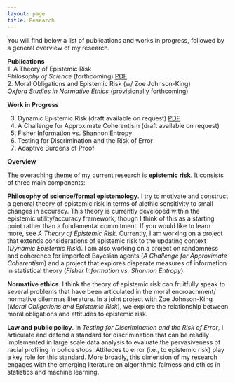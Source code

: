 ```yaml
---
layout: page
title: Research
---
```

You will find below a list of publications and works in progress, followed by a general overview of my research.  

**Publications**  
	1. A Theory of Epistemic Risk  
  _Philosophy of Science_ (forthcoming) [PDF](research/babic_ter.pdf)  
  	2. Moral Obligations and Epistemic Risk (w/ Zoe Johnson-King)  
  _Oxford Studies in Normative Ethics_ (provisionally forthcoming) 

**Work in Progress** 

<ol start="3">
  <li>Dynamic Epistemic Risk (draft available on request) <a href="babic_ter.pdf">PDF</a> </li>
  <li>A Challenge for Approximate Coherentism (draft available on request)</li>
  <li>Fisher Information vs. Shannon Entropy</li>
  <li>Testing for Discrimination and the Risk of Error</li>
  <li>Adaptive Burdens of Proof</li>
</ol> 

**Overview**
  
The overaching theme of my current research is **epistemic risk**. It consists of three main components:

**Philosophy of science/formal epistemology**. I try to motivate and construct a general theory of epistemic risk in terms of alethic sensitivity to small changes in accuracy. This theory is currently developed within the epistemic utility/accuracy framework, though I think of this as a starting point rather than a fundamental commitment. If you would like to learn more, see _A Theory of Epistemic Risk_. Currently, I am working on a project that extends considerations of epistemic risk to the updating context (_Dynamic Epistemic Risk_). I am also working on a project on randomness and coherence for imperfect Bayesian agents (_A Challenge for Approximate Coherentism_) and a project that explores disparate measures of information in statistical theory (_Fisher Information vs. Shannon Entropy_).

**Normative ethics**. I think the theory of epistemic risk can fruitfully speak to several problems that have been articulated in the moral encroachment/ normative dilemmas literature. In a joint project with Zoe Johnson-King (_Moral Obligations and Epistemic Risk_), we explore the relationship between moral obligations and attitudes to epistemic risk.

**Law and public policy**. In _Testing for Discrimination and the Risk of Error_, I articulate and defend a standard for discrimination that can be readily implemented in large scale data analysis to evaluate the pervasiveness of racial profiling in police stops. Attitudes to error (i.e., to epistemic risk) play a key role for this standard. More broadly, this dimension of my research engages with the emerging literature on algorithmic fairness and ethics in statistics and machine learning. 
